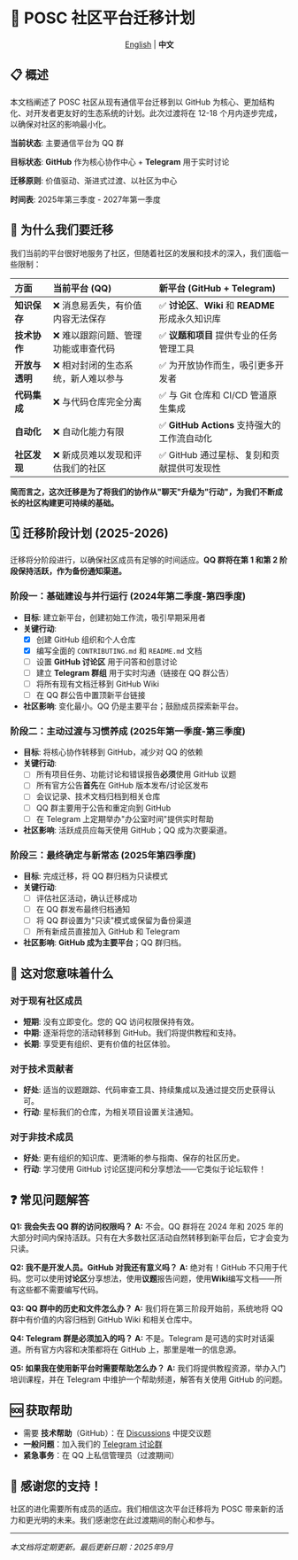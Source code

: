 # 🚀 POSC 社区平台迁移计划

<p align="center">
  <a href="./README.md">English</a> | <strong>中文</strong>
</p>

## 📋 概述

本文档阐述了 POSC 社区从现有通信平台迁移到以 GitHub 为核心、更加结构化、对开发者更友好的生态系统的计划。此次过渡将在 12-18 个月内逐步完成，以确保对社区的影响最小化。

**当前状态**: 主要通信平台为 QQ 群

**目标状态**: **GitHub** 作为核心协作中心 + **Telegram** 用于实时讨论

**迁移原则**: 价值驱动、渐进式过渡、以社区为中心

**时间表**: 2025年第三季度 - 2027年第一季度

## 🤔 为什么我们要迁移

我们当前的平台很好地服务了社区，但随着社区的发展和技术的深入，我们面临一些限制：

| 方面 | 当前平台 (QQ) | 新平台 (GitHub + Telegram) |
| :--- | :--- | :--- |
| **知识保存** | ❌ 消息易丢失，有价值内容无法保存 | ✅ **讨论区**、**Wiki** 和 **README** 形成永久知识库 |
| **技术协作** | ❌ 难以跟踪问题、管理功能或审查代码 | ✅ **议题和项目** 提供专业的任务管理工具 |
| **开放与透明** | ❌ 相对封闭的生态系统，新人难以参与 | ✅ 为开放协作而生，吸引更多开发者 |
| **代码集成** | ❌ 与代码仓库完全分离 | ✅ 与 Git 仓库和 CI/CD 管道原生集成 |
| **自动化** | ❌ 自动化能力有限 | ✅ **GitHub Actions** 支持强大的工作流自动化 |
| **社区发现** | ❌ 新成员难以发现和评估我们的社区 | ✅ GitHub 通过星标、复刻和贡献提供可发现性 |

**简而言之，这次迁移是为了将我们的协作从"聊天"升级为"行动"，为我们不断成长的社区构建更可持续的基础。**

## 🗓️ 迁移阶段计划 (2025-2026)

迁移将分阶段进行，以确保社区成员有足够的时间适应。**QQ 群将在第 1 和第 2 阶段保持活跃，作为备份通知渠道。**

### 阶段一：基础建设与并行运行 (2024年第二季度-第四季度)
- **目标**: 建立新平台，创建初始工作流，吸引早期采用者
- **关键行动**:
  - [x] 创建 GitHub 组织和个人仓库
  - [x] 编写全面的 `CONTRIBUTING.md` 和 `README.md` 文档
  - [ ] 设置 **GitHub 讨论区** 用于问答和创意讨论
  - [ ] 建立 **Telegram 群组** 用于实时沟通（链接在 QQ 群公告）
  - [ ] 将所有现有文档迁移到 GitHub Wiki
  - [ ] 在 QQ 群公告中置顶新平台链接
- **社区影响**: 变化最小。QQ 仍是主要平台；鼓励成员探索新平台。

### 阶段二：主动过渡与习惯养成 (2025年第一季度-第三季度)
- **目标**: 将核心协作转移到 GitHub，减少对 QQ 的依赖
- **关键行动**:
  - [ ] 所有项目任务、功能讨论和错误报告**必须**使用 GitHub 议题
  - [ ] 所有官方公告**首先**在 GitHub 版本发布/讨论区发布
  - [ ] 会议记录、技术文档归档到相关仓库
  - [ ] QQ 群主要用于公告和重定向到 GitHub
  - [ ] 在 Telegram 上定期举办"办公室时间"提供实时帮助
- **社区影响**: 活跃成员应每天使用 GitHub；QQ 成为次要渠道。

### 阶段三：最终确定与新常态 (2025年第四季度)
- **目标**: 完成迁移，将 QQ 群归档为只读模式
- **关键行动**:
  - [ ] 评估社区活动，确认迁移成功
  - [ ] 在 QQ 群发布最终归档通知
  - [ ] 将 QQ 群设置为"只读"模式或保留为备份渠道
  - [ ] 所有新成员直接加入 GitHub 和 Telegram
- **社区影响**: **GitHub 成为主要平台**；QQ 群归档。

## 👥 这对您意味着什么

### 对于现有社区成员
- **短期**: 没有立即变化。您的 QQ 访问权限保持有效。
- **中期**: 逐渐将您的活动转移到 GitHub。我们将提供教程和支持。
- **长期**: 享受更有组织、更有价值的社区体验。

### 对于技术贡献者
- **好处**: 适当的议题跟踪、代码审查工具、持续集成以及通过提交历史获得认可。
- **行动**: 星标我们的仓库，为相关项目设置关注通知。

### 对于非技术成员
- **好处**: 更有组织的知识库、更清晰的参与指南、保存的社区历史。
- **行动**: 学习使用 GitHub 讨论区提问和分享想法——它类似于论坛软件！

## ❓ 常见问题解答

**Q1: 我会失去 QQ 群的访问权限吗？**
**A:** 不会。QQ 群将在 2024 年和 2025 年的大部分时间内保持活跃。只有在大多数社区活动自然转移到新平台后，它才会变为只读。

**Q2: 我不是开发人员。GitHub 对我还有意义吗？**
**A:** 绝对有！GitHub 不只用于代码。您可以使用**讨论区**分享想法，使用**议题**报告问题，使用**Wiki**编写文档——所有这些都不需要编写代码。

**Q3: QQ 群中的历史和文件怎么办？**
**A:** 我们将在第三阶段开始前，系统地将 QQ 群中有价值的内容归档到 GitHub Wiki 和相关仓库中。

**Q4: Telegram 群是必须加入的吗？**
**A:** 不是。Telegram 是可选的实时对话渠道。所有官方内容和决策都将在 GitHub 上，那里是唯一的信息源。

**Q5: 如果我在使用新平台时需要帮助怎么办？**
**A:** 我们将提供教程资源，举办入门培训课程，并在 Telegram 中维护一个帮助频道，解答有关使用 GitHub 的问题。

## 🆘 获取帮助

- 需要 **技术帮助**（GitHub）：在 [Discussions](https://github.com/orgs/penosext/discussions) 中提交议题
- **一般问题**：加入我们的 [Telegram 讨论群](https://t.me/your-invite-link)
- **紧急事务**：在 QQ 上私信管理员（过渡期间）

## 🙏 感谢您的支持！

社区的进化需要所有成员的适应。我们相信这次平台迁移将为 POSC 带来新的活力和更光明的未来。我们感谢您在此过渡期间的耐心和参与。

---
*本文档将定期更新。最后更新日期：2025年9月*
